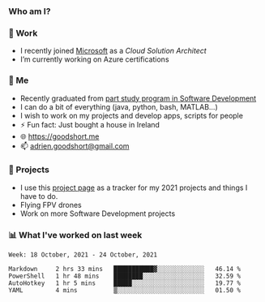 ### Who am I?

<!--
**goodshort/goodshort** is a ✨ _special_ ✨ repository because its `README.md` (this file) appears on your GitHub profile.
-->
### 💼 Work
- I recently joined [Microsoft](https://www.microsoft.com/) as a _Cloud Solution Architect_
- I’m currently working on Azure certifications

### 🌱 Me
- Recently graduated from [part study program in Software Development](https://www.goodshort.me/who-am-i/studies#higher-diploma-in-software-development)
- I can do a bit of everything (java, python, bash, MATLAB...)
- I wish to work on my projects and develop apps, scripts for people
- ⚡ Fun fact: Just bought a house in Ireland
- 🌐 https://goodshort.me
- 📫 adrien.goodshort@gmail.com

### 🚧 Projects

- I use this [project page](https://github.com/users/goodshort/projects/2) as a tracker for my 2021 projects and things I have to do.
- Flying FPV drones
- Work on more Software Development projects

### 📊 What I've worked on last week

<!--START_SECTION:waka-->
```text
Week: 18 October, 2021 - 24 October, 2021

Markdown     2 hrs 33 mins   ███████████▓░░░░░░░░░░░░░   46.14 % 
PowerShell   1 hr 48 mins    ████████░░░░░░░░░░░░░░░░░   32.59 % 
AutoHotkey   1 hr 5 mins     █████░░░░░░░░░░░░░░░░░░░░   19.77 % 
YAML         4 mins          ▒░░░░░░░░░░░░░░░░░░░░░░░░   01.50 % 
```
<!--END_SECTION:waka-->
